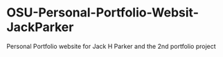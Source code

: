 # OSU-Personal-Portfolio-Websit-JackParker
Personal Portfolio website for Jack H Parker and the 2nd portfolio project
